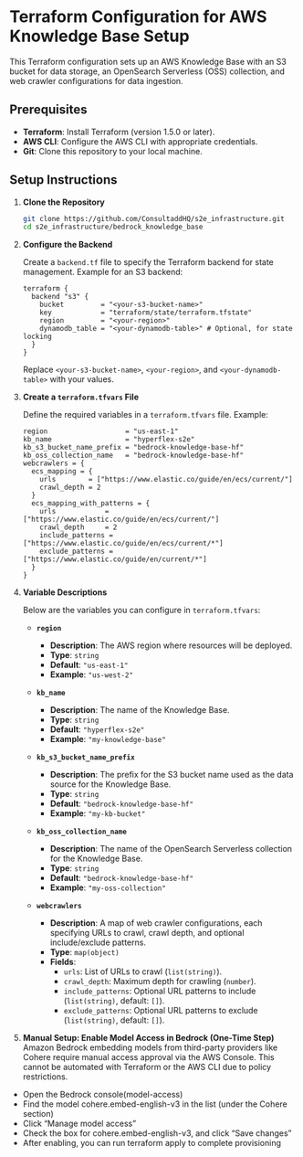# Terraform Configuration for AWS Knowledge Base Setup

This Terraform configuration sets up an AWS Knowledge Base with an S3 bucket for data storage, an OpenSearch Serverless (OSS) collection, and web crawler configurations for data ingestion.

## Prerequisites

- **Terraform**: Install Terraform (version 1.5.0 or later).
- **AWS CLI**: Configure the AWS CLI with appropriate credentials.
- **Git**: Clone this repository to your local machine.

## Setup Instructions

1. **Clone the Repository**

   ```bash
   git clone https://github.com/ConsultaddHQ/s2e_infrastructure.git
   cd s2e_infrastructure/bedrock_knowledge_base
   ```

2. **Configure the Backend**

   Create a `backend.tf` file to specify the Terraform backend for state management. Example for an S3 backend:

   ```hcl
   terraform {
     backend "s3" {
       bucket         = "<your-s3-bucket-name>"
       key            = "terraform/state/terraform.tfstate"
       region         = "<your-region>"
       dynamodb_table = "<your-dynamodb-table>" # Optional, for state locking
     }
   }
   ```

   Replace `<your-s3-bucket-name>`, `<your-region>`, and `<your-dynamodb-table>` with your values.

3. **Create a `terraform.tfvars` File**

   Define the required variables in a `terraform.tfvars` file. Example:

   ```hcl
   region                   = "us-east-1"
   kb_name                  = "hyperflex-s2e"
   kb_s3_bucket_name_prefix = "bedrock-knowledge-base-hf"
   kb_oss_collection_name   = "bedrock-knowledge-base-hf"
   webcrawlers = {
     ecs_mapping = {
       urls        = ["https://www.elastic.co/guide/en/ecs/current/"]
       crawl_depth = 2
     }
     ecs_mapping_with_patterns = {
       urls            = ["https://www.elastic.co/guide/en/ecs/current/"]
       crawl_depth     = 2
       include_patterns = ["https://www.elastic.co/guide/en/ecs/current/*"]
       exclude_patterns = ["https://www.elastic.co/guide/en/current/*"]
     }
   }
   ```

4. **Variable Descriptions**

   Below are the variables you can configure in `terraform.tfvars`:

   - **`region`**  
     - **Description**: The AWS region where resources will be deployed.  
     - **Type**: `string`  
     - **Default**: `"us-east-1"`  
     - **Example**: `"us-west-2"`

   - **`kb_name`**  
     - **Description**: The name of the Knowledge Base.  
     - **Type**: `string`  
     - **Default**: `"hyperflex-s2e"`  
     - **Example**: `"my-knowledge-base"`

   - **`kb_s3_bucket_name_prefix`**  
     - **Description**: The prefix for the S3 bucket name used as the data source for the Knowledge Base.  
     - **Type**: `string`  
     - **Default**: `"bedrock-knowledge-base-hf"`  
     - **Example**: `"my-kb-bucket"`

   - **`kb_oss_collection_name`**  
     - **Description**: The name of the OpenSearch Serverless collection for the Knowledge Base.  
     - **Type**: `string`  
     - **Default**: `"bedrock-knowledge-base-hf"`  
     - **Example**: `"my-oss-collection"`

   - **`webcrawlers`**  
     - **Description**: A map of web crawler configurations, each specifying URLs to crawl, crawl depth, and optional include/exclude patterns.  
     - **Type**: `map(object)`  
     - **Fields**:
       - `urls`: List of URLs to crawl (`list(string)`).  
       - `crawl_depth`: Maximum depth for crawling (`number`).  
       - `include_patterns`: Optional URL patterns to include (`list(string)`, default: `[]`).  
       - `exclude_patterns`: Optional URL patterns to exclude (`list(string)`, default: `[]`). 

5. **Manual Setup: Enable Model Access in Bedrock (One-Time Step)**
  Amazon Bedrock embedding models from third-party providers like Cohere require manual access approval via the AWS Console. This cannot be automated with Terraform or the AWS CLI due to policy restrictions.

  * Open the Bedrock console(model-access)
  * Find the model cohere.embed-english-v3 in the list (under the Cohere section)
  * Click “Manage model access”
  * Check the box for cohere.embed-english-v3, and click “Save changes”
  * After enabling, you can run terraform apply to complete provisioning